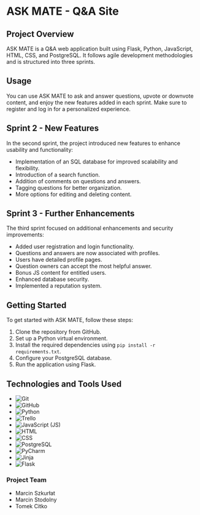 # ASK MATE - Q&A Site

## Project Overview

ASK MATE is a Q&A web application built using Flask, Python, JavaScript, HTML, CSS, and PostgreSQL. It follows agile development methodologies and is structured into three sprints.

## Usage

You can use ASK MATE to ask and answer questions, upvote or downvote content, and enjoy the new features added in each sprint. Make sure to register and log in for a personalized experience.

## Sprint 2 - New Features

In the second sprint, the project introduced new features to enhance usability and functionality:

- Implementation of an SQL database for improved scalability and flexibility.
- Introduction of a search function.
- Addition of comments on questions and answers.
- Tagging questions for better organization.
- More options for editing and deleting content.

## Sprint 3 - Further Enhancements

The third sprint focused on additional enhancements and security improvements:

- Added user registration and login functionality.
- Questions and answers are now associated with profiles.
- Users have detailed profile pages.
- Question owners can accept the most helpful answer.
- Bonus JS content for entitled users.
- Enhanced database security.
- Implemented a reputation system.

## Getting Started

To get started with ASK MATE, follow these steps:

1. Clone the repository from GitHub.
2. Set up a Python virtual environment.
3. Install the required dependencies using `pip install -r requirements.txt`.
4. Configure your PostgreSQL database.
5. Run the application using Flask.

## Technologies and Tools Used

- ![Git](https://img.shields.io/badge/Git-informational?style=flat&logo=git)
- ![GitHub](https://img.shields.io/badge/GitHub-informational?style=flat&logo=github)
- ![Python](https://img.shields.io/badge/Python-informational?style=flat&logo=python)
- ![Trello](https://img.shields.io/badge/Trello-informational?style=flat&logo=trello)
- ![JavaScript (JS)](https://img.shields.io/badge/JavaScript_(JS)-informational?style=flat&logo=javascript)
- ![HTML](https://img.shields.io/badge/HTML-informational?style=flat&logo=html5)
- ![CSS](https://img.shields.io/badge/CSS-informational?style=flat&logo=css3)
- ![PostgreSQL](https://img.shields.io/badge/PostgreSQL-informational?style=flat&logo=postgresql)
- ![PyCharm](https://img.shields.io/badge/PyCharm-informational?style=flat&logo=pycharm)
- ![Jinja](https://img.shields.io/badge/Jinja-informational?style=flat&logo=jinja)
- ![Flask](https://img.shields.io/badge/Flask-informational?style=flat&logo=flask)

### Project Team

- Marcin Szkurłat
- Marcin Stodolny
- Tomek Citko
